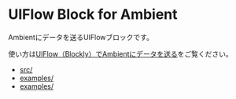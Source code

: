 # UIFlow Block for Ambient

Ambientにデータを送るUIFlowブロックです。

使い方は[UIFlow（Blockly）でAmbientにデータを送る]()をご覧ください。

* [src/]()
* [examples/]()
* [examples/]()
